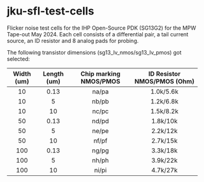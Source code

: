 # jku-sfl-test-cells
Flicker noise test cells for the IHP Open-Source PDK (SG13G2) for the MPW Tape-out May 2024.
Each cell consists of a differential pair, a tail current source, an ID resistor and 8 analog pads for probing. 

The following transistor dimensions (sg13_lv_nmos/sg13_lv_pmos) got selected:

| Width (um) | Length (um) | Chip marking NMOS/PMOS | ID Resistor NMOS/PMOS (Ohm)  |
| :----------: | :-----------: | :------------: | :------------------: |
|     10     |    0.13     |     na/pa    |      1.0k/5.6k     |
|     10     |    5        |     nb/pb    |      1.2k/6.8k     |
|     10     |    10       |     nc/pc    |      1.5k/8.2k     |
|     50     |    0.13     |     nd/pd    |      1.8k/10k     |
|     50     |    5        |     ne/pe    |      2.2k/12k     |
|     50     |    10       |     nf/pf    |      2.7k/15k     |
|     100    |    0.13     |     ng/pg    |      3.3k/18k     |
|     100    |    5        |     nh/ph    |      3.9k/22k     |
|     100    |    10       |     ni/pi    |      4.7k/27k     |

